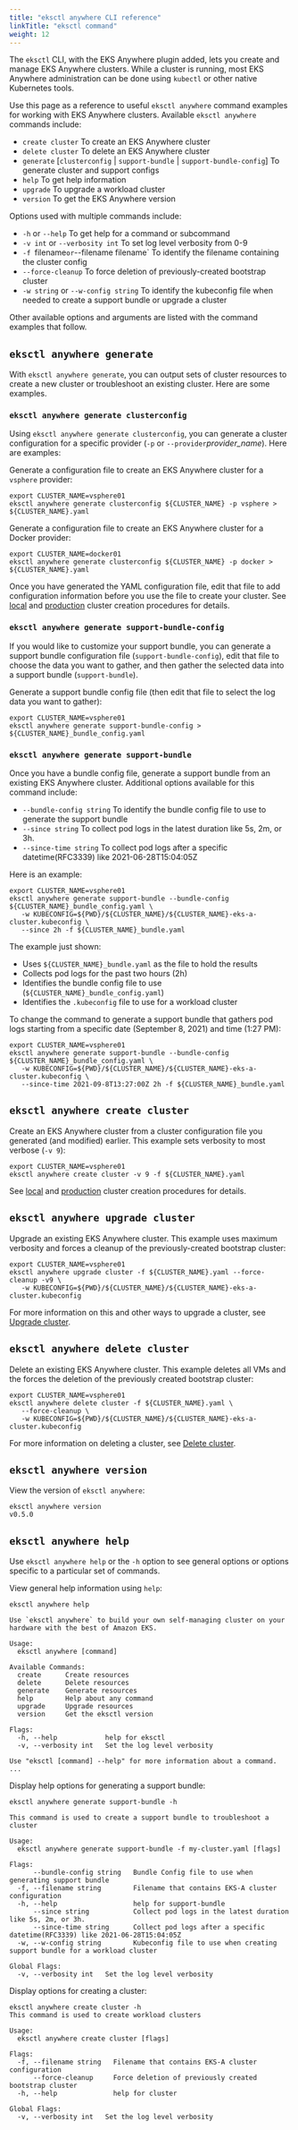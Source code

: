 ```yaml
---
title: "eksctl anywhere CLI reference"
linkTitle: "eksctl command"
weight: 12
---
```


The `eksctl` CLI, with the EKS Anywhere plugin added, lets you create and manage EKS Anywhere clusters.
While a cluster is running, most EKS Anywhere administration can be done using `kubectl` or other native Kubernetes tools.

Use this page as a reference to useful `eksctl anywhere` command examples for working with EKS Anywhere clusters.
Available `eksctl anywhere` commands include:

* `create cluster` To create an EKS Anywhere cluster
* `delete cluster`  To delete an EKS Anywhere cluster
* `generate` [`clusterconfig` | `support-bundle` | `support-bundle-config`] To generate cluster and support configs
* `help`  To get help information
* `upgrade` To upgrade a workload cluster
* `version` To get the EKS Anywhere version

Options used with multiple commands include:

* `-h` or `--help` To get help for a command or subcommand
* `-v int` or `--verbosity int` To set log level verbosity from 0-9
* `-f `filename` or `--filename filename` To identify the filename containing the cluster config
* `--force-cleanup` To force deletion of previously-created bootstrap cluster
* `-w string` or `--w-config string` To identify the kubeconfig file when needed to create a support bundle or upgrade a cluster

Other available options and arguments are listed with the command examples that follow.

## `eksctl anywhere generate`

With `eksctl anywhere generate`, you can output sets of cluster resources to create a new cluster
or troubleshoot an existing cluster.
Here are some examples.

### `eksctl anywhere generate clusterconfig`

Using `eksctl anywhere generate clusterconfig`, you can generate a cluster configuration
for a specific provider (`-p` or `--provider`*provider_name*). Here are examples:

Generate a configuration file to create an EKS Anywhere cluster for a `vsphere` provider:

```
export CLUSTER_NAME=vsphere01
eksctl anywhere generate clusterconfig ${CLUSTER_NAME} -p vsphere > ${CLUSTER_NAME}.yaml
```
Generate a configuration file to create an EKS Anywhere cluster for a Docker provider:

```
export CLUSTER_NAME=docker01
eksctl anywhere generate clusterconfig ${CLUSTER_NAME} -p docker > ${CLUSTER_NAME}.yaml
```
Once you have generated the YAML configuration file, edit that file to add configuration information before you use the file to create your cluster.
See [local](../../getting-started/local-environment) and [production](../../getting-started/production-environment) cluster creation procedures for details.

### `eksctl anywhere generate support-bundle-config`

If you would like to customize your support bundle, you can generate a support bundle configuration file (`support-bundle-config`),
edit that file to choose the data you want to gather, and
then gather the selected data into a support bundle (`support-bundle`).

Generate a support bundle config file (then edit that file to select the log data you want to gather):

```
export CLUSTER_NAME=vsphere01
eksctl anywhere generate support-bundle-config > ${CLUSTER_NAME}_bundle_config.yaml 
```
### `eksctl anywhere generate support-bundle`

Once you have a bundle config file, generate a support bundle from an existing EKS Anywhere cluster.
Additional options available for this command include:

* `--bundle-config string` To identify the bundle config file to use to generate the support bundle
* `--since string` To collect pod logs in the latest duration like 5s, 2m, or 3h.
* `--since-time string` To collect pod logs after a specific datetime(RFC3339) like 2021-06-28T15:04:05Z

Here is an example:

```
export CLUSTER_NAME=vsphere01
eksctl anywhere generate support-bundle --bundle-config ${CLUSTER_NAME}_bundle_config.yaml \
   -w KUBECONFIG=${PWD}/${CLUSTER_NAME}/${CLUSTER_NAME}-eks-a-cluster.kubeconfig \
   --since 2h -f ${CLUSTER_NAME}_bundle.yaml
```

The example just shown:

* Uses `${CLUSTER_NAME}_bundle.yaml` as the file to hold the results
* Collects pod logs for the past two hours (2h)
* Identifies the bundle config file to use (`${CLUSTER_NAME}_bundle_config.yaml`)
* Identifies the `.kubeconfig` file to use for a workload cluster

To change the command to generate a support bundle that gathers pod logs starting from a specific date (September 8, 2021) and time (1:27 PM):

```
export CLUSTER_NAME=vsphere01
eksctl anywhere generate support-bundle --bundle-config ${CLUSTER_NAME}_bundle_config.yaml \
   -w KUBECONFIG=${PWD}/${CLUSTER_NAME}/${CLUSTER_NAME}-eks-a-cluster.kubeconfig \
   --since-time 2021-09-8T13:27:00Z 2h -f ${CLUSTER_NAME}_bundle.yaml
```

## `eksctl anywhere create cluster`

Create an EKS Anywhere cluster from a cluster configuration file you generated (and modified) earlier.
This example sets verbosity to most verbose (`-v 9`):

```
export CLUSTER_NAME=vsphere01
eksctl anywhere create cluster -v 9 -f ${CLUSTER_NAME}.yaml
```

See [local](../../getting-started/local-environment) and [production](../../getting-started/production-environment) cluster creation procedures for details.

## `eksctl anywhere upgrade cluster`

Upgrade an existing EKS Anywhere cluster.
This example uses maximum verbosity and forces a cleanup of the previously-created bootstrap cluster:

```
export CLUSTER_NAME=vsphere01
eksctl anywhere upgrade cluster -f ${CLUSTER_NAME}.yaml --force-cleanup -v9 \
   -w KUBECONFIG=${PWD}/${CLUSTER_NAME}/${CLUSTER_NAME}-eks-a-cluster.kubeconfig 
```
For more information on this and other ways to upgrade a cluster, see [Upgrade cluster](../../tasks/cluster/cluster-upgrades).

## `eksctl anywhere delete cluster`

Delete an existing EKS Anywhere cluster.
This example deletes all VMs and the forces the deletion of the previously created bootstrap cluster:

```
export CLUSTER_NAME=vsphere01
eksctl anywhere delete cluster -f ${CLUSTER_NAME}.yaml \
   --force-cleanup \
   -w KUBECONFIG=${PWD}/${CLUSTER_NAME}/${CLUSTER_NAME}-eks-a-cluster.kubeconfig 
```
For more information on deleting a cluster, see [Delete cluster](../../tasks/cluster/cluster-delete).

## `eksctl anywhere version`

View the version of `eksctl anywhere`:

```
eksctl anywhere version
v0.5.0
```
## `eksctl anywhere help`

Use `eksctl anywhere help` or the `-h` option to see general options or options specific to a particular set of commands.

View general help information using `help`:

```
eksctl anywhere help

Use `eksctl anywhere` to build your own self-managing cluster on your hardware with the best of Amazon EKS.

Usage:
  eksctl anywhere [command]

Available Commands:
  create      Create resources
  delete      Delete resources
  generate    Generate resources
  help        Help about any command
  upgrade     Upgrade resources
  version     Get the eksctl version

Flags:
  -h, --help            help for eksctl
  -v, --verbosity int   Set the log level verbosity

Use "eksctl [command] --help" for more information about a command.
...
```

Display help options for generating a support bundle:

```
eksctl anywhere generate support-bundle -h

This command is used to create a support bundle to troubleshoot a cluster

Usage:
  eksctl anywhere generate support-bundle -f my-cluster.yaml [flags]

Flags:
      --bundle-config string   Bundle Config file to use when generating support bundle
  -f, --filename string        Filename that contains EKS-A cluster configuration
  -h, --help                   help for support-bundle
      --since string           Collect pod logs in the latest duration like 5s, 2m, or 3h.
      --since-time string      Collect pod logs after a specific datetime(RFC3339) like 2021-06-28T15:04:05Z
  -w, --w-config string        Kubeconfig file to use when creating support bundle for a workload cluster

Global Flags:
  -v, --verbosity int   Set the log level verbosity

```
Display options for creating a cluster:

```
eksctl anywhere create cluster -h
This command is used to create workload clusters

Usage:
  eksctl anywhere create cluster [flags]

Flags:
  -f, --filename string   Filename that contains EKS-A cluster configuration
      --force-cleanup     Force deletion of previously created bootstrap cluster
  -h, --help              help for cluster

Global Flags:
  -v, --verbosity int   Set the log level verbosity
```
